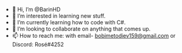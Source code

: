 - 👋 Hi, I’m @BarinHD
- 👀 I’m interested in learning new stuff.
- 🌱 I’m currently learning how to code with C#.
- 💞️ I’m looking to collaborate on anything that comes up.
- 📫 How to reach me: with email- bobimetodiev159@gmail.com or Discord: Rosé#4252

<!---
BarinHD/BarinHD is a ✨ special ✨ repository because its `README.md` (this file) appears on your GitHub profile.
You can click the Preview link to take a look at your changes.
--->
